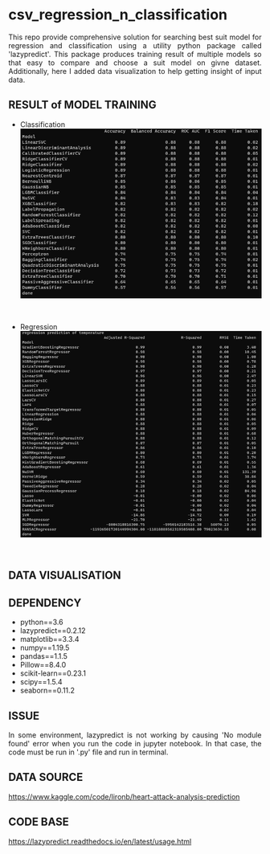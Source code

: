 # csv_regression_n_classification
<p align="justify"> This repo provide comprehensive solution for searching best suit model for regression and classification using a utility python package called 'lazypredict'. This package produces training result of multiple models so that easy to compare and choose a suit model on givne dataset. Additionally, here I added data visualization to help getting insight of input data. </p>

## RESULT of MODEL TRAINING
* Classification
![picture](screenshots/model_train_result_cls.png) </br>
</br>

* Regression
![picture](screenshots/model_train_result_reg.png) </br>
</br>

## DATA VISUALISATION


## DEPENDENCY
* python==3.6
* lazypredict==0.2.12
* matplotlib==3.3.4
* numpy==1.19.5
* pandas==1.1.5
* Pillow==8.4.0
* scikit-learn==0.23.1
* scipy==1.5.4
* seaborn==0.11.2

## ISSUE
<p align="justify"> In some environment, lazypredict is not working by causing 'No module found' error when you run the code in jupyter notebook. In that case, the code must be run in '.py' file and run in terminal. </p>

## DATA SOURCE
https://www.kaggle.com/code/lironb/heart-attack-analysis-prediction

## CODE BASE
https://lazypredict.readthedocs.io/en/latest/usage.html